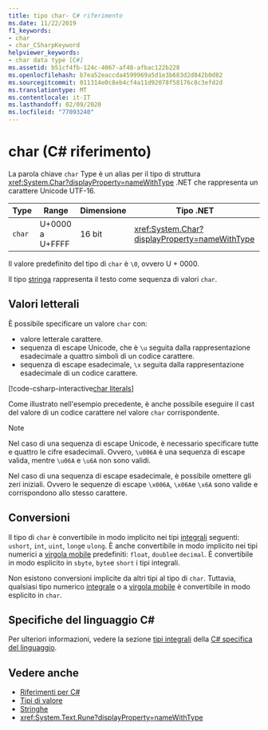 ```yaml
---
title: tipo char- C# riferimento
ms.date: 11/22/2019
f1_keywords:
- char
- char_CSharpKeyword
helpviewer_keywords:
- char data type [C#]
ms.assetid: b51cf4fb-124c-4067-af48-afbac122b228
ms.openlocfilehash: b7ea52eaccda4599969a5d1e3b683d2d842b0d82
ms.sourcegitcommit: 011314e0c8eb4cf4a11d92078f58176c8c3efd2d
ms.translationtype: MT
ms.contentlocale: it-IT
ms.lasthandoff: 02/09/2020
ms.locfileid: "77093240"
---
```

# <a name="char-c-reference"></a>char (C# riferimento)

La parola chiave `char` Type è un alias per il tipo di struttura <xref:System.Char?displayProperty=nameWithType> .NET che rappresenta un carattere Unicode UTF-16.

|Type|Range|Dimensione|Tipo .NET|
|----------|-----------|----------|-------------------------|
|`char`|U+0000 a U+FFFF|16 bit|<xref:System.Char?displayProperty=nameWithType>|

Il valore predefinito del tipo di `char` è `\0`, ovvero U + 0000.

Il tipo [stringa](reference-types.md#the-string-type) rappresenta il testo come sequenza di valori `char`.

## <a name="literals"></a>Valori letterali

È possibile specificare un valore `char` con:

- valore letterale carattere.
- sequenza di escape Unicode, che è `\u` seguita dalla rappresentazione esadecimale a quattro simboli di un codice carattere.
- sequenza di escape esadecimale, `\x` seguita dalla rappresentazione esadecimale di un codice carattere.

[!code-csharp-interactive[char literals](~/samples/csharp/language-reference/builtin-types/CharType.cs#Literals)]

Come illustrato nell'esempio precedente, è anche possibile eseguire il cast del valore di un codice carattere nel valore `char` corrispondente.

> [!NOTE]
> Nel caso di una sequenza di escape Unicode, è necessario specificare tutte e quattro le cifre esadecimali. Ovvero, `\u006A` è una sequenza di escape valida, mentre `\u06A` e `\u6A` non sono validi.
>
> Nel caso di una sequenza di escape esadecimale, è possibile omettere gli zeri iniziali. Ovvero le sequenze di escape `\x006A`, `\x06A`e `\x6A` sono valide e corrispondono allo stesso carattere.

## <a name="conversions"></a>Conversioni

Il tipo di `char` è convertibile in modo implicito nei tipi [integrali](integral-numeric-types.md) seguenti: `ushort`, `int`, `uint`, `long`e `ulong`. È anche convertibile in modo implicito nei tipi numerici a [virgola mobile](floating-point-numeric-types.md) predefiniti: `float`, `double`e `decimal`. È convertibile in modo esplicito in `sbyte`, `byte`e `short` i tipi integrali.

Non esistono conversioni implicite da altri tipi al tipo di `char`. Tuttavia, qualsiasi tipo numerico [integrale](integral-numeric-types.md) o a [virgola mobile](floating-point-numeric-types.md) è convertibile in modo esplicito in `char`.

## <a name="c-language-specification"></a>Specifiche del linguaggio C#

Per ulteriori informazioni, vedere la sezione [tipi integrali](~/_csharplang/spec/types.md#integral-types) della [ C# specifica del linguaggio](~/_csharplang/spec/introduction.md).

## <a name="see-also"></a>Vedere anche

- [Riferimenti per C#](../index.md)
- [Tipi di valore](value-types.md)
- [Stringhe](../../programming-guide/strings/index.md)
- <xref:System.Text.Rune?displayProperty=nameWithType>
